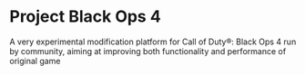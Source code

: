 

# Project Black Ops 4

A very experimental modification platform for Call of Duty®: Black Ops 4 run by community, aiming at improving both functionality and performance of original game
